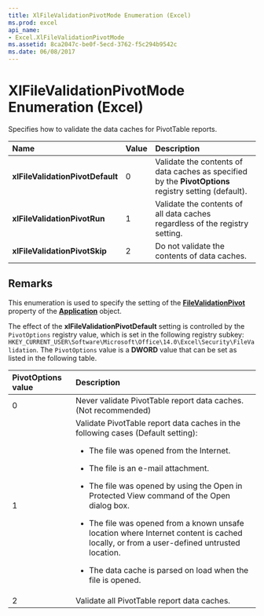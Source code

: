 ```yaml
---
title: XlFileValidationPivotMode Enumeration (Excel)
ms.prod: excel
api_name:
- Excel.XlFileValidationPivotMode
ms.assetid: 8ca2047c-be0f-5ecd-3762-f5c294b9542c
ms.date: 06/08/2017
---
```



# XlFileValidationPivotMode Enumeration (Excel)

Specifies how to validate the data caches for PivotTable reports.



|Name|Value|Description|
|:-----|:-----|:-----|
| **xlFileValidationPivotDefault**|0|Validate the contents of data caches as specified by the  **PivotOptions** registry setting (default).|
| **xlFileValidationPivotRun**|1|Validate the contents of all data caches regardless of the registry setting.|
| **xlFileValidationPivotSkip**|2|Do not validate the contents of data caches.|

## Remarks

This enumeration is used to specify the setting of the  **[FileValidationPivot](Excel.Application.FileValidationPivot.md)** property of the **[Application](Excel.Application(object).md)** object.

The effect of the  **xlFileValidationPivotDefault** setting is controlled by the `PivotOptions` registry value, which is set in the following registry subkey: `HKEY_CURRENT_USER\Software\Microsoft\Office\14.0\Excel\Security\FileValidation`. The  `PivotOptions` value is a **DWORD** value that can be set as listed in the following table.



|**PivotOptions value**|**Description**|
|:-----|:-----|
|0|Never validate PivotTable report data caches. (Not recommended)|
|1|Validate PivotTable report data caches in the following cases (Default setting):<ul><li><p>The file was opened from the Internet.</p></li><li><p>The file is an e-mail attachment.</p></li><li><p>The file was opened by using the <span class="ui">Open in Protected View</span> command of the <span class="ui">Open</span> dialog box.</p></li><li><p>The file was opened from a known unsafe location where Internet content is cached locally, or from a user-defined untrusted location. </p></li><li><p>The data cache is parsed on load when the file is opened.</p></li></ul>|
|2|Validate all PivotTable report data caches.|

